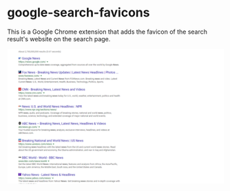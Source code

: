 # google-search-favicons
This is a Google Chrome extension that adds the favicon of the search result's website on the search page.

![Example screenshot](assets/screenshot1.png)
